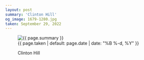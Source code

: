 ```yaml
---
layout: post
summary: 'Clinton Hill'
og_image: 1679-1280.jpg
taken: September 29, 2022
---
```


<figure class="post">
 <img alt="{{ page.summary }}" sizes="(min-width: 700px) 50vw, calc(100vw - 2rem)" src="{{ site.assets_url }}/1679-640.jpg" srcset="{{ site.assets_url }}/1679-320.jpg 320w, {{ site.assets_url }}/1679-640.jpg 640w, {{ site.assets_url }}/1679-960.jpg 960w, {{ site.assets_url }}/1679-1280.jpg 1280w"/>
 <figcaption>
  <time>
   {{ page.taken | default: page.date | date: "%B %-d, %Y" }}
  </time>
  <p>
   Clinton Hill
  </p>
 </figcaption>
</figure>
